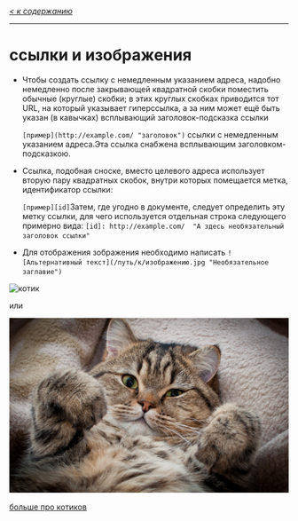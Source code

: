 *[< к содержанию](readme.md)*

---

# __ссылки и изображения__ 

- Чтобы создать ссылку с немедленным указанием адреса, надобно немедленно после закрывающей квадратной скобки поместить обычные (круглые) скобки; в этих круглых скобках приводится тот URL, на который указывает гиперссылка, а за ним может ещё быть указан (в кавычках) всплывающий заголовок-подсказка ссылки

  `[пример](http://example.com/ "заголовок")` ссылки с немедленным указанием
адреса.Эта ссылка снабжена всплывающим заголовком-подсказкою.

- Ссылка, подобная сноске, вместо целевого адреса использует вторую пару квадратных скобок, внутри которых помещается метка, идентификатор ссылки:

  `[пример][id]`Затем, где угодно в документе, следует определить эту метку ссылки, для чего используется отдельная строка следующего примерно вида: `[id]: http://example.com/  "А здесь необязательный заголовок ссылки"`

- Для отображения зображения необходимо написать `![Альтернативный текст](/путь/к/изображению.jpg "Необязательное заглавие")`

![котик](/путь/к/изображению.jpg "если изображение не грузится")

или

![Альтернативный текст](cat.jpeg "если изображение грузится")

[больше про котиков](https://ru.wikipedia.org/wiki/%D0%9A%D0%BE%D1%88%D0%BA%D0%B0)